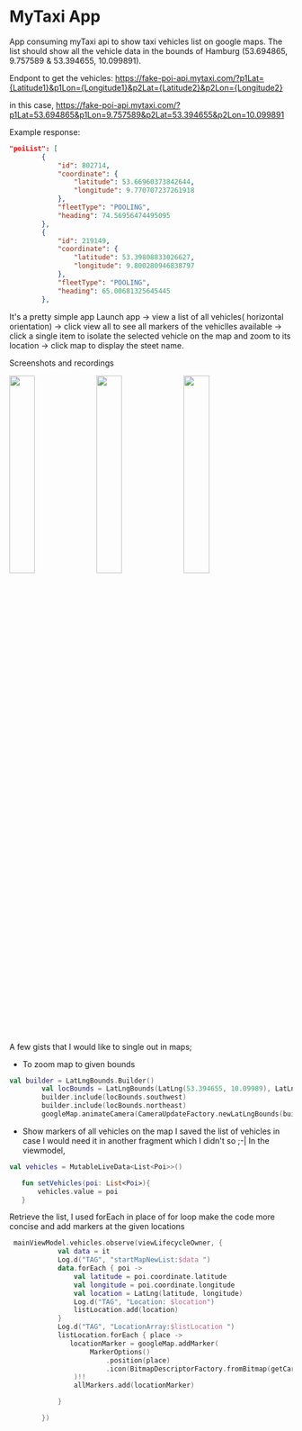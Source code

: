 # MyTaxi App

App consuming myTaxi api to show taxi vehicles list on google maps. The list should show all the vehicle data in the bounds of Hamburg (53.694865,
9.757589 & 53.394655, 10.099891).

Endpont to get the vehicles: 
https://fake-poi-api.mytaxi.com/?p1Lat={Latitude1}&p1Lon={Longitude1}&p2Lat={Latitude2}&p2Lon={Longitude2}

in this case, https://fake-poi-api.mytaxi.com/?p1Lat=53.694865&p1Lon=9.757589&p2Lat=53.394655&p2Lon=10.099891


Example response: 

```json
"poiList": [
        {
            "id": 802714,
            "coordinate": {
                "latitude": 53.66960373842644,
                "longitude": 9.770707237261918
            },
            "fleetType": "POOLING",
            "heading": 74.56956474495095
        },
        {
            "id": 219149,
            "coordinate": {
                "latitude": 53.39808833026627,
                "longitude": 9.800280946838797
            },
            "fleetType": "POOLING",
            "heading": 65.00681325645445
        },
```        
 It's a pretty simple app
  Launch app -> view a list of all vehicles( horizontal orientation) -> click view all to see all markers of the vehiclles available -> click a single item to isolate the selected vehicle on the map and zoom to its location -> click map to display the steet name. 
  
Screenshots and recordings

<img src="https://user-images.githubusercontent.com/44951692/148917345-187683df-eb22-4efc-b70b-83af7eb95d36.jpg" width=30% height=30%> <img src="https://user-images.githubusercontent.com/44951692/148917384-7396ba9d-091c-4c65-9fb9-77a5b2f66fa5.jpg" width=30% height=30%> <img src="https://user-images.githubusercontent.com/44951692/148917360-f7dd6c6e-42cc-4ae8-ad59-f146f9b9269b.jpg" width=30% height=30%>


A few gists that I would like to single out in maps;

- To zoom map to given bounds
```kotlin
val builder = LatLngBounds.Builder()
        val locBounds = LatLngBounds(LatLng(53.394655, 10.09989), LatLng(53.694865, 9.75758))
        builder.include(locBounds.southwest)
        builder.include(locBounds.northeast)
        googleMap.animateCamera(CameraUpdateFactory.newLatLngBounds(builder.build(), 100))
```
- Show markers of all vehicles on the map
 I saved the list of vehicles in case I would need it in another fragment which I didn't so ;-|
 In the viewmodel, 
 
 ``` kotlin
 val vehicles = MutableLiveData<List<Poi>>()

    fun setVehicles(poi: List<Poi>){
        vehicles.value = poi
    }
```

Retrieve the list, I used forEach in place of for loop make the code more concise and add markers at the given locations


```kotlin
 mainViewModel.vehicles.observe(viewLifecycleOwner, {
            val data = it
            Log.d("TAG", "startMapNewList:$data ")
            data.forEach { poi ->
                val latitude = poi.coordinate.latitude
                val longitude = poi.coordinate.longitude
                val location = LatLng(latitude, longitude)
                Log.d("TAG", "Location: $location")
                listLocation.add(location)
            }
            Log.d("TAG", "LocationArray:$listLocation ")
            listLocation.forEach { place ->
               locationMarker = googleMap.addMarker(
                    MarkerOptions()
                        .position(place)
                        .icon(BitmapDescriptorFactory.fromBitmap(getCarBitmap(requireContext())))
                )!!
                allMarkers.add(locationMarker)

            }

        })
```

